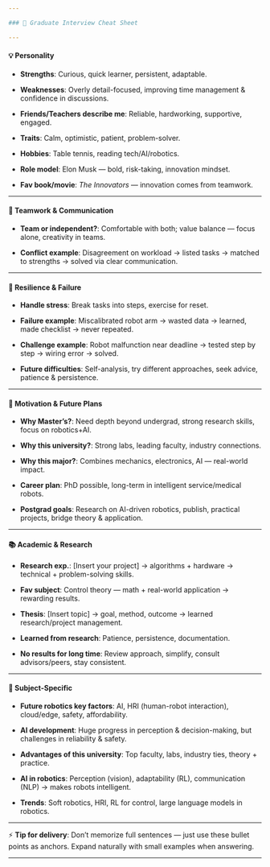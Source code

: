 ```yaml
---

### 🎤 Graduate Interview Cheat Sheet

---
```


#### 💡 Personality

- **Strengths**: Curious, quick learner, persistent, adaptable.
    
- **Weaknesses**: Overly detail-focused, improving time management & confidence in discussions.
    
- **Friends/Teachers describe me**: Reliable, hardworking, supportive, engaged.
    
- **Traits**: Calm, optimistic, patient, problem-solver.
    
- **Hobbies**: Table tennis, reading tech/AI/robotics.
    
- **Role model**: Elon Musk — bold, risk-taking, innovation mindset.
    
- **Fav book/movie**: _The Innovators_ — innovation comes from teamwork.
    

---

#### 🤝 Teamwork & Communication

- **Team or independent?**: Comfortable with both; value balance — focus alone, creativity in teams.
    
- **Conflict example**: Disagreement on workload → listed tasks → matched to strengths → solved via clear communication.
    

---

#### 💪 Resilience & Failure

- **Handle stress**: Break tasks into steps, exercise for reset.
    
- **Failure example**: Miscalibrated robot arm → wasted data → learned, made checklist → never repeated.
    
- **Challenge example**: Robot malfunction near deadline → tested step by step → wiring error → solved.
    
- **Future difficulties**: Self-analysis, try different approaches, seek advice, patience & persistence.
    

---

#### 🎯 Motivation & Future Plans

- **Why Master’s?**: Need depth beyond undergrad, strong research skills, focus on robotics+AI.
    
- **Why this university?**: Strong labs, leading faculty, industry connections.
    
- **Why this major?**: Combines mechanics, electronics, AI — real-world impact.
    
- **Career plan**: PhD possible, long-term in intelligent service/medical robots.
    
- **Postgrad goals**: Research on AI-driven robotics, publish, practical projects, bridge theory & application.
    

---

#### 📚 Academic & Research

- **Research exp.**: [Insert your project] → algorithms + hardware → technical + problem-solving skills.
    
- **Fav subject**: Control theory — math + real-world application → rewarding results.
    
- **Thesis**: [Insert topic] → goal, method, outcome → learned research/project management.
    
- **Learned from research**: Patience, persistence, documentation.
    
- **No results for long time**: Review approach, simplify, consult advisors/peers, stay consistent.
    

---

#### 🤖 Subject-Specific

- **Future robotics key factors**: AI, HRI (human-robot interaction), cloud/edge, safety, affordability.
    
- **AI development**: Huge progress in perception & decision-making, but challenges in reliability & safety.
    
- **Advantages of this university**: Top faculty, labs, industry ties, theory + practice.
    
- **AI in robotics**: Perception (vision), adaptability (RL), communication (NLP) → makes robots intelligent.
    
- **Trends**: Soft robotics, HRI, RL for control, large language models in robotics.
    

---

⚡️ **Tip for delivery**: Don’t memorize full sentences — just use these bullet points as anchors. Expand naturally with small examples when answering.

---
